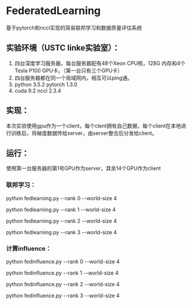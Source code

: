 # FederatedLearning

基于pytorch和nccl实现的简易联邦学习和数据质量评估系统

## 实验环境（USTC linke实验室）：

 1. 四台深度学习服务器，每台服务器配有48个Xeon CPU核，128G 内存和4个Tesla P100 GPU卡。（第一台只有三个GPU卡）
 2. 四台服务器都在同一个局域网内，相互可以ping通。
 3. python 3.5.2 pytorch 1.3.0 
 4. cuda 9.2     nccl 2.3.4
 
 ## 实现：
   本次实验使用gpu作为一个client，每个clent拥有自己数据，每个client在本地进行训练后，将梯度数据传给server，由server整合后分发给client。
 
 ## 运行：
 
 使用第一台服务器的第1号GPU作为server，其余14个GPU作为client
 
 ### 联邦学习：
 
 python fedlearning.py --rank 0 --world-size 4
 
 python fedlearning.py --rank 1 --world-size 4
 
 python fedlearning.py --rank 2 --world-size 4
 
 python fedlearning.py --rank 3 --world-size 4
 
 ### 计算influence：
 
 python fedinfluence.py --rank 0 --world-size 4
 
 python fedinfluence.py --rank 1 --world-size 4
 
 python fedinfluence.py --rank 2 --world-size 4
 
 python fedinfluence.py --rank 3 --world-size 4
